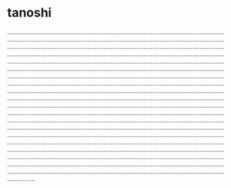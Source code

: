# tanoshi
................................................................................................................................................................................................................................................................................................................................................................................................................................................................................................................................................................................................................................................................................................................................................................................................................................................................................................................................................................................................................................................................................................................................................................................................................................................................................................................................................................................................................................................................................................................................................................................................................................................................................................................................................................................................................................................................................................................................................................................................................................................................................................................................................................................................................................................................................................................................................................................................................................................................................................................................................................................................